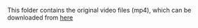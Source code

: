This folder contains the original video files (mp4), which can be downloaded from [here](https://pan.baidu.com/s/1bIj6Oun7h4dWE91p3sL_Cg?pwd=sz2v)
